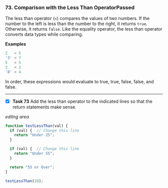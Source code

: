 ### 73. Comparison with the Less Than OperatorPassed
The less than operator (`<`) compares the values of two numbers. If the number to the left is less than the number to the right, it returns `true`. Otherwise, it returns `false`. Like the equality operator, the less than operator converts data types while comparing.

**Examples**
```js
2   < 5
'3' < 7
5   < 5
3   < 2
'8' < 4
```
In order, these expressions would evaluate to true, true, false, false, and false.
*******************************
- [x] **Task 73** Add the less than operator to the indicated lines so that the return statements make sense.

 *editng area*
```js
function testLessThan(val) {
  if (val) {  // Change this line
    return "Under 25";
  }

  if (val) {  // Change this line
    return "Under 55";
  }

  return "55 or Over";
}

testLessThan(10);
```